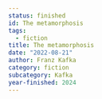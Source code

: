 ```yaml
---
status: finished
id: The metamorphosis
tags:
  - fiction
title: The metamorphosis
date: "2022-08-21"
author: Franz Kafka
category: fiction
subcategory: Kafka
year-finished: 2024
---
```

